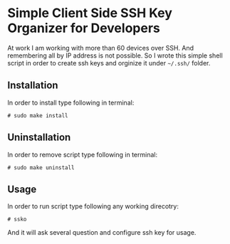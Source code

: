 # Simple Client Side SSH Key Organizer for Developers

At work I am working with more than 60 devices over SSH. And remembering all 
by IP address is not possible. So I wrote this simple shell script in order
to create ssh keys and orginize it under `~/.ssh/` folder.

## Installation
In order to install type following in terminal:
```
# sudo make install
```

## Uninstallation
In order to remove script type following in terminal:
```
# sudo make uninstall
```

## Usage
In order to run script type following any working direcotry:
```
# ssko
```

And it will ask several question and configure ssh key for usage.
